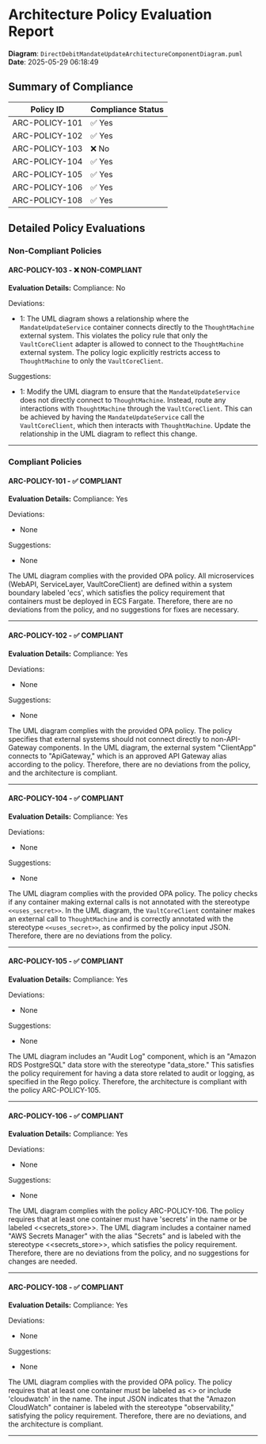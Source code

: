 # Architecture Policy Evaluation Report

**Diagram**: `DirectDebitMandateUpdateArchitectureComponentDiagram.puml`
**Date**: 2025-05-29 06:18:49

## Summary of Compliance

| Policy ID      | Compliance Status |
|----------------|-------------------|
| ARC-POLICY-101      | ✅ Yes    |
| ARC-POLICY-102      | ✅ Yes    |
| ARC-POLICY-103      | ❌ No    |
| ARC-POLICY-104      | ✅ Yes    |
| ARC-POLICY-105      | ✅ Yes    |
| ARC-POLICY-106      | ✅ Yes    |
| ARC-POLICY-108      | ✅ Yes    |

## Detailed Policy Evaluations

### Non-Compliant Policies

#### ARC-POLICY-103 - ❌ NON-COMPLIANT

**Evaluation Details:**
Compliance: No

Deviations:
- 1: The UML diagram shows a relationship where the `MandateUpdateService` container connects directly to the `ThoughtMachine` external system. This violates the policy rule that only the `VaultCoreClient` adapter is allowed to connect to the `ThoughtMachine` external system. The policy logic explicitly restricts access to `ThoughtMachine` to only the `VaultCoreClient`.

Suggestions:
- 1: Modify the UML diagram to ensure that the `MandateUpdateService` does not directly connect to `ThoughtMachine`. Instead, route any interactions with `ThoughtMachine` through the `VaultCoreClient`. This can be achieved by having the `MandateUpdateService` call the `VaultCoreClient`, which then interacts with `ThoughtMachine`. Update the relationship in the UML diagram to reflect this change.

---

### Compliant Policies

#### ARC-POLICY-101 - ✅ COMPLIANT

**Evaluation Details:**
Compliance: Yes

Deviations:
- None

Suggestions:
- None

The UML diagram complies with the provided OPA policy. All microservices (WebAPI, ServiceLayer, VaultCoreClient) are defined within a system boundary labeled 'ecs', which satisfies the policy requirement that containers must be deployed in ECS Fargate. Therefore, there are no deviations from the policy, and no suggestions for fixes are necessary.

---

#### ARC-POLICY-102 - ✅ COMPLIANT

**Evaluation Details:**
Compliance: Yes

Deviations:
- None

Suggestions:
- None

The UML diagram complies with the provided OPA policy. The policy specifies that external systems should not connect directly to non-API-Gateway components. In the UML diagram, the external system "ClientApp" connects to "ApiGateway," which is an approved API Gateway alias according to the policy. Therefore, there are no deviations from the policy, and the architecture is compliant.

---

#### ARC-POLICY-104 - ✅ COMPLIANT

**Evaluation Details:**
Compliance: Yes

Deviations:
- None

Suggestions:
- None

The UML diagram complies with the provided OPA policy. The policy checks if any container making external calls is not annotated with the stereotype `<<uses_secret>>`. In the UML diagram, the `VaultCoreClient` container makes an external call to `ThoughtMachine` and is correctly annotated with the stereotype `<<uses_secret>>`, as confirmed by the policy input JSON. Therefore, there are no deviations from the policy.

---

#### ARC-POLICY-105 - ✅ COMPLIANT

**Evaluation Details:**
Compliance: Yes

Deviations:
- None

Suggestions:
- None

The UML diagram includes an "Audit Log" component, which is an "Amazon RDS PostgreSQL" data store with the stereotype "data_store." This satisfies the policy requirement for having a data store related to audit or logging, as specified in the Rego policy. Therefore, the architecture is compliant with the policy ARC-POLICY-105.

---

#### ARC-POLICY-106 - ✅ COMPLIANT

**Evaluation Details:**
Compliance: Yes

Deviations:
- None

Suggestions:
- None

The UML diagram complies with the policy ARC-POLICY-106. The policy requires that at least one container must have 'secrets' in the name or be labeled <<secrets_store>>. The UML diagram includes a container named "AWS Secrets Manager" with the alias "Secrets" and is labeled with the stereotype <<secrets_store>>, which satisfies the policy requirement. Therefore, there are no deviations from the policy, and no suggestions for changes are needed.

---

#### ARC-POLICY-108 - ✅ COMPLIANT

**Evaluation Details:**
Compliance: Yes

Deviations:
- None

Suggestions:
- None

The UML diagram complies with the provided OPA policy. The policy requires that at least one container must be labeled as <<observability>> or include 'cloudwatch' in the name. The input JSON indicates that the "Amazon CloudWatch" container is labeled with the stereotype "observability," satisfying the policy requirement. Therefore, there are no deviations, and the architecture is compliant.

---

